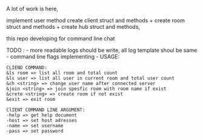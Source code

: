 A lot of work is here,

implement user method
create client struct and methods +
create room struct and methods +
create hub struct and methods,

this repo developing for command line chat

TODO : 
    - more readable logs should be write, all log template shoul be same
    - command line flags implementing
    - 
USAGE:

    CLIEND COMMAND:
    &ls room => list all room and total count
    &ls user => list all user in current room and total user count
    &ch <string> => change user name after connected server
    &join <string> => join spesfic room with room name if exist
    &crete <string> => create room if not exist
    &exit => exit room 

    ClIENT COMMAND LINE ARGUMENT:
    -help => get help document
    -host => set host adresses
    -name => set username 
    -pass => set password
